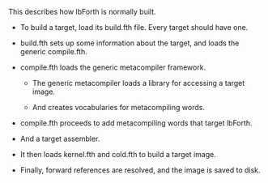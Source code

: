 This describes how lbForth is normally built.

- To build a target, load its build.fth file.  Every target should
  have one.

- build.fth sets up some information about the target, and loads the
  generic compile.fth.

- compile.fth loads the generic metacompiler framework.

  - The generic metacompiler loads a library for accessing a target image.

  - And creates vocabularies for metacompiling words.

- compile.fth proceeds to add metacompiling words that target lbForth.

- And a target assembler.

- It then loads kernel.fth and cold.fth to build a target image.

- Finally, forward references are resolved, and the image is saved to
  disk.
